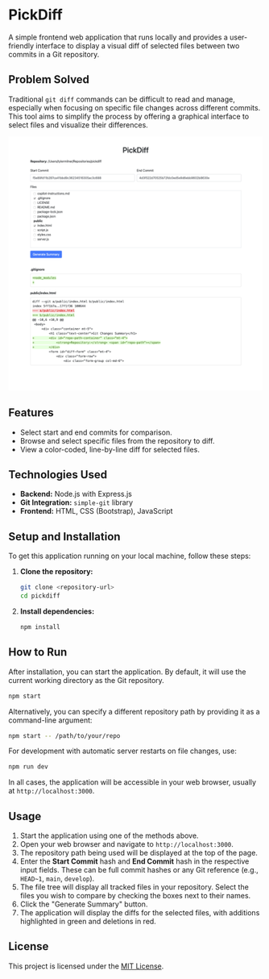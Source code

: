 # PickDiff

A simple frontend web application that runs locally and provides a user-friendly interface to display a visual diff of selected files between two commits in a Git repository.

## Problem Solved

Traditional `git diff` commands can be difficult to read and manage, especially when focusing on specific file changes across different commits. This tool aims to simplify the process by offering a graphical interface to select files and visualize their differences.

![Screenshot of PickDiff](./images/pickdiff-screenshot.png)

## Features

- Select start and end commits for comparison.
- Browse and select specific files from the repository to diff.
- View a color-coded, line-by-line diff for selected files.

## Technologies Used

- **Backend:** Node.js with Express.js
- **Git Integration:** `simple-git` library
- **Frontend:** HTML, CSS (Bootstrap), JavaScript

## Setup and Installation

To get this application running on your local machine, follow these steps:

1.  **Clone the repository:**

    ```bash
    git clone <repository-url>
    cd pickdiff
    ```

2.  **Install dependencies:**

    ```bash
    npm install
    ```

## How to Run

After installation, you can start the application. By default, it will use the current working directory as the Git repository.

```bash
npm start
```

Alternatively, you can specify a different repository path by providing it as a command-line argument:

```bash
npm start -- /path/to/your/repo
```

For development with automatic server restarts on file changes, use:

```bash
npm run dev
```

In all cases, the application will be accessible in your web browser, usually at `http://localhost:3000`.

## Usage

1.  Start the application using one of the methods above.
2.  Open your web browser and navigate to `http://localhost:3000`.
3.  The repository path being used will be displayed at the top of the page.
4.  Enter the **Start Commit** hash and **End Commit** hash in the respective input fields. These can be full commit hashes or any Git reference (e.g., `HEAD~1`, `main`, `develop`).
5.  The file tree will display all tracked files in your repository. Select the files you wish to compare by checking the boxes next to their names.
6.  Click the "Generate Summary" button.
7.  The application will display the diffs for the selected files, with additions highlighted in green and deletions in red.

## License

This project is licensed under the [MIT License](./LICENSE).
